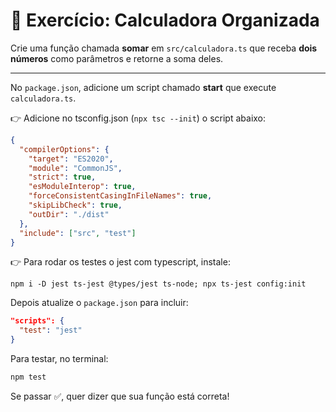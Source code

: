 # 🎯 Exercício: Calculadora Organizada

Crie uma função chamada **somar** em `src/calculadora.ts` que receba **dois números** como parâmetros e retorne a soma deles.

---

No `package.json`, adicione um script chamado **start** que execute `calculadora.ts`.

👉 Adicione no tsconfig.json (`npx tsc --init`) o script abaixo:
```json
{
  "compilerOptions": {
    "target": "ES2020",
    "module": "CommonJS",
    "strict": true,
    "esModuleInterop": true,
    "forceConsistentCasingInFileNames": true,
    "skipLibCheck": true,
    "outDir": "./dist"
  },
  "include": ["src", "test"]
}
```

👉 Para rodar os testes o jest com typescript, instale:

```
npm i -D jest ts-jest @types/jest ts-node; npx ts-jest config:init
```

Depois atualize o `package.json` para incluir:

```json
"scripts": {
  "test": "jest"
}
```

Para testar, no terminal:

```bash
npm test

```

Se passar ✅, quer dizer que sua função está correta!
